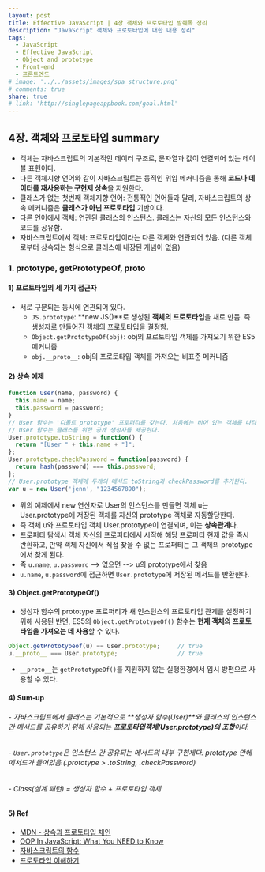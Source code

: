 ```yaml
---
layout: post
title: Effective JavaScript | 4장 객체와 프로토타입 발췌독 정리
description: "JavaScript 객체와 프로토타입에 대한 내용 정리"
tags:
  - JavaScript
  - Effective JavaScript
  - Object and prototype
  - Front-end
  - 프론트엔드
# image: '../../assets/images/spa_structure.png'
# comments: true
share: true
# link: 'http://singlepageappbook.com/goal.html'
---
```


## 4장. 객체와 프로토타입 summary

- 객체는 자바스크립트의 기본적인 데이터 구조로, 문자열과 값이 연결되어 있는 테이블 표현이다.
- 다른 객체지향 언어와 같이 자바스크립트는 동적인 위임 메커니즘을 통해 **코드나 데이터를 재사용하는 구현제 상속**을 지원한다.
- 클래스가 없는 첫번째 객체지향 언어: 전통적인 언어들과 달리, 자바스크립트의 상속 메커니즘은 **클래스가 아닌 프로토타입** 기반이다.
- 다른 언어에서 객체: 연관된 클래스의 인스턴스. 클래스는 자신의 모든 인스턴스와 코드를 공유함.
- 자바스크립트에서 객체: 프로토타입이라는 다른 객체와 연관되어 있음. (다른 객체로부터 상속되는 형식으로 클래스에 내장된 개념이 없음)

### 1. prototype, getPrototypeOf, __proto__

#### 1) 프로토타입의 세 가지 접근자
- 서로 구분되는 동시에 연관되어 있다.
  - `JS.prototype`: **new JS()**로 생성된 **객체의 프로토타입**을 새로 만듬. 즉 생성자로 만들어진 객체의 프로토타입을 결정함.
  - `Object.getPrototypeOf(obj)`: obj의 프로토타입 객체를 가져오기 위한 ES5 메커니즘
  - `obj.__proto__`: obj의 프로토타입 객체를 가져오는 비표준 메커니즘

#### 2) 상속 예제
```javascript
function User(name, password) {
  this.name = name;
  this.password = password;
}
// User 함수는 '디폴트 prototype' 프로퍼티를 갖는다. 처음에는 비어 있는 객체를 나타낸다.
// User 함수는 클래스를 위한 공개 생성자를 제공한다.
User.prototype.toString = function() {
  return "[User " + this.name + "]";
};
User.prototype.checkPassword = function(password) {
  return hash(password) === this.password;
};
// User.prototype 객체에 두개의 메서드 toString과 checkPassword를 추가한다.
var u = new User('jenn', "1234567890");
```

- 위의 예제에서 new 연산자로 User의 인스턴스를 만들면 객체 u는 User.prototype에 저장된 객체를 자신의 prototype 객체로 자동할당한다.
- 즉 객체 u와 프로토타입 객체 User.prototype이 연결되며, 이는 **상속관계**다.
- 프로퍼티 탐색시 객체 자신의 프로퍼티에서 시작해 해당 프로퍼티 현재 값을 즉시 반환하고, 만약 객체 자신에서 직접 찾을 수 없는 프로퍼티는 그 객체의 prototype에서 찾게 된다.
- 즉 `u.name`, `u.password` --> 없으면 --> u의 prototype에서 찾음
- `u.name`, `u.password`에 접근하면 `User.prototype`에 저장된 메서드를 반환한다.

#### 3) Object.getPrototypeOf()
- 생성자 함수의 prototype 프로퍼티가 새 인스턴스의 프로토타입 관계를 설정하기 위해 사용된 반면, ES5의 `Object.getPrototypeOf()` 함수는 **현재 객체의 프로토타입을 가져오는 데 사용**할 수 있다.

```javascript
Object.getPrototypeof(u) == User.prototype;     // true
u.__proto__ === User.prototype;                 // true
```

- `__proto__`는 `getPrototypeOf()`를 지원하지 않는 실행환경에서 임시 방편으로 사용할 수 있다.

#### 4) Sum-up
###### - 자바스크립트에서 클래스는 기본적으로 **생성자 함수(User)**와 *클래스의 인스턴스 간 메서드를 공유하기 위해* 사용되는 **프로토타입객체(User.prototype)의 조합**이다.
###### - `User.prototype`은 인스턴스 간 공유되는 메서드의 내부 구현체다. prototype 안에 메서드가 들어있음.(.prototype > .toString, .checkPassword)
###### - Class(설계 패턴) = 생성자 함수 + 프로토타입 객체

#### 5) Ref
- [MDN - 상속과 프로토타입 체인](https://developer.mozilla.org/en-US/docs/Web/JavaScript/Inheritance_and_the_prototype_chain)
- [OOP In JavaScript: What You NEED to Know](http://javascriptissexy.com/oop-in-javascript-what-you-need-to-know/)
- [자바스크립트의 함수](http://mylko72.maru.net/jquerylab/javascript/javascript.oop.html?hn=1&)
- [프로토타입 이해하기](https://medium.com/@bluesh55/javascript-prototype-%EC%9D%B4%ED%95%B4%ED%95%98%EA%B8%B0-f8e67c286b67)